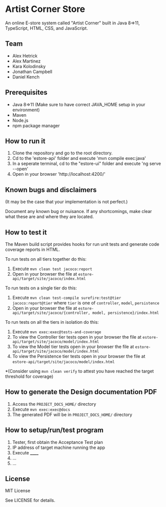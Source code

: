 # Artist Corner Store

An online E-store system called "Artist Corner" built in Java 8=>11, TypeScript, HTML, CSS, and JavaScript.

## Team

- Alex Hetrick
- Alex Martinez
- Kara Kolodinsky
- Jonathan Campbell
- Daniel Kench

## Prerequisites

- Java 8=>11 (Make sure to have correct JAVA_HOME setup in your environment)
- Maven
- Node.js
- npm package manager

## How to run it

1. Clone the repository and go to the root directory.
2. Cd to the 'estore-api' folder and execute 'mvn compile exec:java'
3. In a seperate terminal, cd to the "estore-ui" folder and execute 'ng serve --open'
4. Open in your browser 'http://localhost:4200/'

## Known bugs and disclaimers

(It may be the case that your implementation is not perfect.)

Document any known bug or nuisance.
If any shortcomings, make clear what these are and where they are located.

## How to test it

The Maven build script provides hooks for run unit tests and generate code coverage
reports in HTML.

To run tests on all tiers together do this:

1. Execute `mvn clean test jacoco:report`
2. Open in your browser the file at `estore-api/target/site/jacoco/index.html`

To run tests on a single tier do this:

1. Execute `mvn clean test-compile surefire:test@tier jacoco:report@tier` where `tier` is one of `controller`, `model`, `persistence`
2. Open in your browser the file at `estore-api/target/site/jacoco/{controller, model, persistence}/index.html`

To run tests on all the tiers in isolation do this:

1. Execute `mvn exec:exec@tests-and-coverage`
2. To view the Controller tier tests open in your browser the file at `estore-api/target/site/jacoco/model/index.html`
3. To view the Model tier tests open in your browser the file at `estore-api/target/site/jacoco/model/index.html`
4. To view the Persistence tier tests open in your browser the file at `estore-api/target/site/jacoco/model/index.html`

\*(Consider using `mvn clean verify` to attest you have reached the target threshold for coverage)

## How to generate the Design documentation PDF

1. Access the `PROJECT_DOCS_HOME/` directory
2. Execute `mvn exec:exec@docs`
3. The generated PDF will be in `PROJECT_DOCS_HOME/` directory

## How to setup/run/test program

1. Tester, first obtain the Acceptance Test plan
2. IP address of target machine running the app
3. Execute **\_\_\_\_**
4. ...
5. ...

## License

MIT License

See LICENSE for details.
